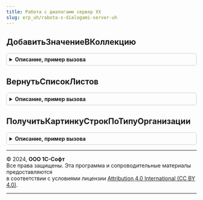 ```yaml
---
title: Работа с диалогами сервер УХ
slug: erp_uh/rabota-s-dialogami-server-uh
---
```



## ДобавитьЗначениеВКоллекцию
<details style="margin: 1em 0; padding: 0.5em; border: 1px solid #ccc; border-radius: 6px;">

<summary style="font-weight: bold; cursor: pointer;">Описание, пример вызова</summary>

```bsl

Процедура ДобавитьЗначениеВКоллекцию(Значение,КоллекцияЗначений) Экспорт
```

Пример вызова
```bsl
РаботаСДиалогамиСерверУХ.ДобавитьЗначениеВКоллекцию(Значение, КоллекцияЗначений) 
```
</details>

## ВернутьСписокЛистов
<details style="margin: 1em 0; padding: 0.5em; border: 1px solid #ccc; border-radius: 6px;">

<summary style="font-weight: bold; cursor: pointer;">Описание, пример вызова</summary>

```bsl

Функция ВернутьСписокЛистов(ИмяФайла) Экспорт
```

Пример вызова
```bsl
Результат = РаботаСДиалогамиСерверУХ.ВернутьСписокЛистов(ИмяФайла) 
```
</details>

## ПолучитьКартинкуСтрокПоТипуОрганизации
<details style="margin: 1em 0; padding: 0.5em; border: 1px solid #ccc; border-radius: 6px;">

<summary style="font-weight: bold; cursor: pointer;">Описание, пример вызова</summary>

```bsl

// Возвращает номер картинки в коллекции картинок Организации по типу организации
// (Копия аналогичной модуля РаботаСДиалогами)
Функция ПолучитьКартинкуСтрокПоТипуОрганизации(ТипОрганизации, ПометкаУдаления = Ложь) Экспорт
```

Пример вызова
```bsl
Результат = РаботаСДиалогамиСерверУХ.ПолучитьКартинкуСтрокПоТипуОрганизации(ТипОрганизации, ПометкаУдаления);
```
</details>

---

© 2024, **ООО 1С-Софт**  
Все права защищены. Эта программа и сопроводительные материалы предоставляются  
в соответствии с условиями лицензии [Attribution 4.0 International (CC BY 4.0)](https://creativecommons.org/licenses/by/4.0/legalcode).

---
